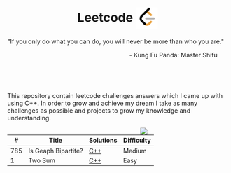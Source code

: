 <h1 align="center">Leetcode <img width="50" align="center" justify="center" src="doc/Leetcode-Icon.png"></h1>

"If you only do what you can do, you will never be more than who you are."

<div align="right" margin="2">
    - Kung Fu Panda: Master Shifu &nbsp; &nbsp; &nbsp;
</div>

&nbsp;

&nbsp;

This repository contain leetcode challenges answers which I came up with using C++.
In order to grow and achieve my dream I take as many challenges as possible and projects to grow
my knowledge and understanding.

<img align="right" src="https://media.giphy.com/media/hTlYvDvLU7qnVbv0Qq/giphy.gif" width="200"/>

| #   | Title               | Solutions                                                 | Difficulty |
| --- | ------------------- | --------------------------------------------------------- | ---------- |
| 785 | Is Geaph Bipartite? | [C++](/Medium-Level/CPP-Solutions/Is-Geaph-Bipartite.cpp) | Medium     |
| 1   | Two Sum             | [C++](/Easy-Level/CPP-Solutions/Two-Sums.cpp)             | Easy       |
